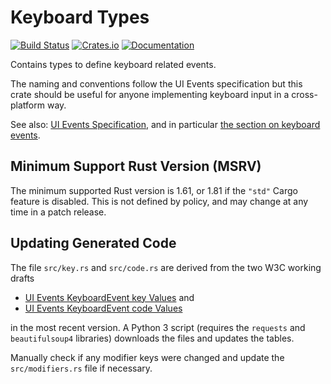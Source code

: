 Keyboard Types
==============

[![Build Status](https://github.com/pyfisch/keyboard-types/actions/workflows/ci.yml/badge.svg)](https://github.com/pyfisch/keyboard-types/actions/workflows/ci.yml)
[![Crates.io](https://img.shields.io/crates/v/keyboard-types.svg)](https://crates.io/crates/keyboard-types)
[![Documentation](https://docs.rs/keyboard-types/badge.svg)](https://docs.rs/keyboard-types)

Contains types to define keyboard related events.

The naming and conventions follow the UI Events specification
but this crate should be useful for anyone implementing keyboard
input in a cross-platform way.

See also: [UI Events Specification](https://w3c.github.io/uievents/), and in
particular [the section on keyboard events](https://w3c.github.io/uievents/#keys).

Minimum Support Rust Version (MSRV)
-----------------------------------

The minimum supported Rust version is 1.61, or 1.81 if the `"std"` Cargo
feature is disabled. This is not defined by policy, and may change at any time
in a patch release.

Updating Generated Code
-----------------------

The file `src/key.rs` and `src/code.rs` are derived from the two
W3C working drafts

* [UI Events KeyboardEvent key Values](https://w3c.github.io/uievents-key/) and
* [UI Events KeyboardEvent code Values](https://w3c.github.io/uievents-code/)

in the most recent version. A Python 3 script (requires the `requests` and
`beautifulsoup4` libraries) downloads the files and updates the tables.

Manually check if any modifier keys were changed and update the
`src/modifiers.rs` file if necessary.
